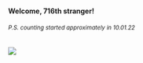 #### Welcome, 716th stranger!

###### <sup>P.S. counting started approximately in 10.01.22</sup>

<img src="https://kraftwerk28.pp.ua/vcnt.png"></img>
